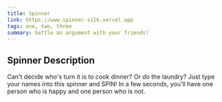 ```yaml
---
title: Spinner
link: https://www.spinner-silk.vercel.app
tags: one, two, three
summary: Settle an argument with your friends! 
---
```


## Spinner Description

Can't decide who's turn it is to cook dinner? Or do the laundry? Just type your names into this spinner and SPIN! In a few seconds, you'll have one person who is happy and one person who is not. 